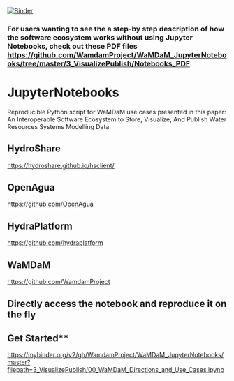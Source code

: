 [![Binder](https://mybinder.org/badge.svg)](https://mybinder.org/v2/gh/WamdamProject/WaMDaM_JupyterNotebooks/master?filepath=3_VisualizePublish)


### For users wanting to see the a step-by step description of how the software ecosystem works without using Jupyter Notebooks, check out these PDF files https://github.com/WamdamProject/WaMDaM_JupyterNotebooks/tree/master/3_VisualizePublish/Notebooks_PDF


# JupyterNotebooks
Reproducible Python script for WaMDaM use cases presented in this paper: An Interoperable Software Ecosystem to Store, Visualize, And Publish Water Resources Systems Modelling Data



## HydroShare 
https://hydroshare.github.io/hsclient/

## OpenAgua
https://github.com/OpenAgua

## HydraPlatform
https://github.com/hydraplatform

## WaMDaM
https://github.com/WamdamProject


## Directly access the notebook and reproduce it on the fly    

## Get Started**  
https://mybinder.org/v2/gh/WamdamProject/WaMDaM_JupyterNotebooks/master?filepath=3_VisualizePublish/00_WaMDaM_Directions_and_Use_Cases.ipynb
